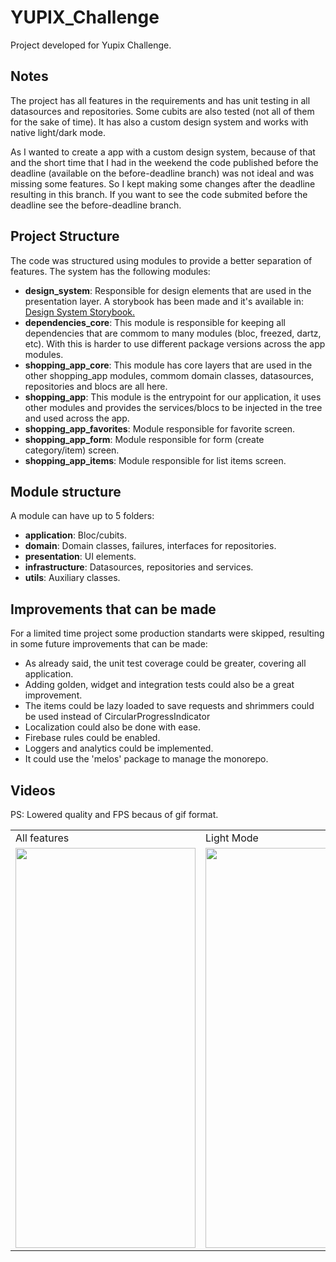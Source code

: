 
# YUPIX_Challenge

Project developed for Yupix Challenge.


## Notes

The project has all features in the requirements and has unit testing in all datasources and repositories. Some cubits are also tested (not all of them for the sake of time). It has also a custom design system and works with native light/dark mode. 

As I wanted to create a app with a custom design system, because of that and the short time that I had in the weekend the code published before the deadline (available on the before-deadline branch) was not ideal and was missing some features. So I kept making some changes after the deadline resulting in this branch. If you want to see the code submited before the deadline see the before-deadline branch.



## Project Structure

The code was structured using modules to provide a better separation of features. The system has the following modules:
* **design_system**: Responsible for design elements that are used in the presentation layer. A storybook has been made and it's available in: [Design System Storybook.](https://shopping-list-8820b.web.app/#/) 
* **dependencies_core**: This module is responsible for keeping all dependencies that are commom to many modules (bloc, freezed, dartz, etc). With this is harder to use different package versions across the app modules.
* **shopping_app_core**: This module has core layers that are used in the other shopping_app modules, commom domain classes, datasources, repositories and blocs are all here.
* **shopping_app**: This module is the entrypoint for our application, it uses other modules and provides the services/blocs to be injected in the tree and used across the app.
* **shopping_app_favorites**: Module responsible for favorite screen.
* **shopping_app_form**: Module responsible for form (create category/item) screen.
* **shopping_app_items**: Module responsible for list items screen.


## Module structure

A module can have up to 5 folders:
* **application**: Bloc/cubits.
* **domain**: Domain classes, failures, interfaces for repositories.
* **presentation**: UI elements.
* **infrastructure**: Datasources, repositories and services.
* **utils**: Auxiliary classes.


## Improvements that can be made

For a limited time project some production standarts were skipped, resulting in some future improvements that can be made:

* As already said, the unit test coverage could be greater, covering all application. 
* Adding golden, widget and integration tests could also be a great improvement.
* The items could be lazy loaded to save requests and shrimmers could be used instead of CircularProgressIndicator
* Localization could also be done with ease.
* Firebase rules could be enabled.
* Loggers and analytics could be implemented.
* It could use the 'melos' package to manage the monorepo.

## Videos

PS: Lowered quality and FPS becaus of gif format.

<table>
  <tr>
    <td>All features</td>
    <td>Light Mode</td>
    <td>Dark Mode</td>
  </tr>
  <tr>
    <td><img src="full.gif" width="288" height="640"/></td>
    <td><img src="lightmode.gif" width="288" height="640"/></td>
    <td><img src="darkmode.gif" width="288" height="640"/></td>
  </tr>
 </table>




